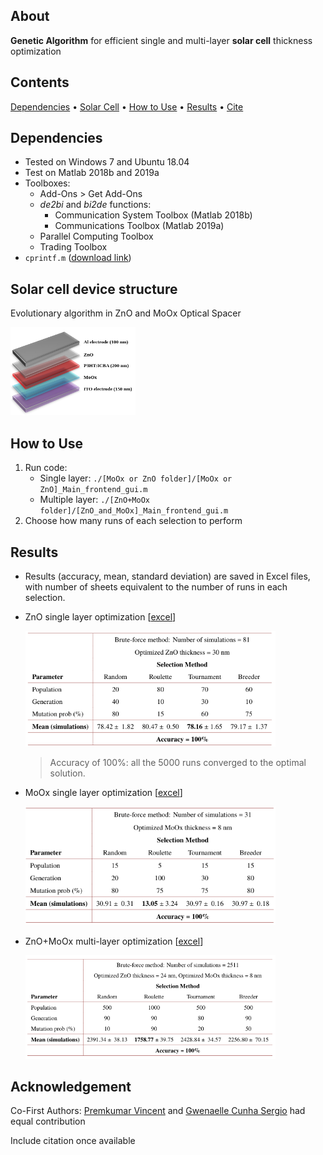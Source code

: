 ## About
**Genetic Algorithm** for efficient single and multi-layer **solar cell** thickness optimization

## Contents
[Dependencies](#dependencies) • [Solar Cell](#solar-cell-device-structure) • [How to Use](#how-to-use) • [Results](#results) • [Cite](#acknowledgement)

## Dependencies
* Tested on Windows 7 and Ubuntu 18.04
* Test on Matlab 2018b and 2019a
* Toolboxes:
    * Add-Ons > Get Add-Ons
    * *de2bi* and *bi2de* functions:
        * Communication System Toolbox (Matlab 2018b)
        * Communications Toolbox (Matlab 2019a)
    * Parallel Computing Toolbox
    * Trading Toolbox
* `cprintf.m` ([download link](https://www.mathworks.com/matlabcentral/fileexchange/24093-cprintf-display-formatted-colored-text-in-the-command-window))

## Solar cell device structure
Evolutionary algorithm in ZnO and MoOx Optical Spacer
  <p align="left">
  <img src="./assets/solar_cell_device_structure.png" width="200" alt="Solar cell device structure">
  </p>

## How to Use
1. Run code:
    * Single layer: `./[MoOx or ZnO folder]/[MoOx or ZnO]_Main_frontend_gui.m`
    * Multiple layer: `./[ZnO+MoOx folder]/[ZnO_and_MoOx]_Main_frontend_gui.m`
2. Choose how many runs of each selection to perform

## Results
* Results (accuracy, mean, standard deviation) are saved in Excel files, with number of sheets equivalent to the number of runs in each selection.

* ZnO single layer optimization [[excel](./ZnO%20optical%20spacer%20optimization%20files/RESULTS)]
  <p align="left">
  <img src="./assets/optim_zno.png" width="400" alt="ZnO single">
  </p>

  > Accuracy of 100%: all the 5000 runs converged to the optimal solution.

* MoOx single layer optimization [[excel](./MoOx%20optical%20spacer%20optimization%20files/RESULTS)]
  <p align="left">
  <img src="./assets/optim_moox.png" width="400" alt="ZnO single">
  </p>

* ZnO+MoOx multi-layer optimization [[excel](./ZnO+MoOx%20optical%20spacer%20optimization%20files/RESULTS)]
  <p align="left">
  <img src="./assets/optim_zno_moox.png" width="400" alt="ZnO+MoOx">
  </p>

## Acknowledgement
Co-First Authors: [Premkumar Vincent](https://github.com/vinpremkumar) and [Gwenaelle Cunha Sergio](https://github.com/gcunhase) had equal contribution

Include citation once available
